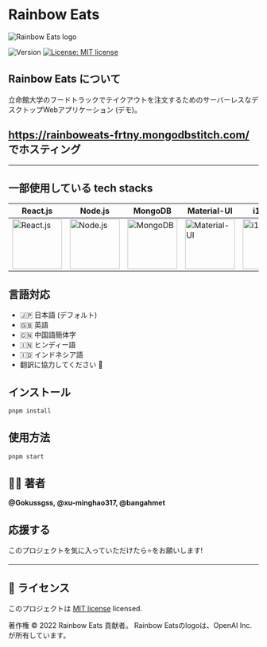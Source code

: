 # Rainbow Eats

<picture>
  <source media="(prefers-color-scheme: dark)" srcset="https://drive.google.com/uc?export=view&id=1gTvF5bbSxhNuFx-zgd22zUDi8GYQr6eW">
  <source media="(prefers-color-scheme: light)" srcset="https://drive.google.com/uc?export=view&id=17MNruDj4mLCikPxooVwhDAiQp8oU5qAO">
  <img alt="Rainbow Eats logo" src="https://drive.google.com/uc?export=view&id=17MNruDj4mLCikPxooVwhDAiQp8oU5qAO">
</picture>

<p>
  <img alt="Version" src="https://img.shields.io/github/package-json/v/xu-minghao317/rainbow-eats?style=flat-square" />
  <a href="https://github.com/xu-minghao317/rainbow-eats/blob/main/license" target="_blank">
    <img alt="License: MIT license" src="https://img.shields.io/github/license/xu-minghao317/rainbow-eats?style=flat-square" />
  </a>
</p>

## Rainbow Eats について
立命館大学のフードトラックでテイクアウトを注文するためのサーバーレスなデスクトップWebアプリケーション (デモ)。

## **https://rainboweats-frtny.mongodbstitch.com/ でホスティング**
---

## 一部使用している tech stacks
| React.js | Node.js | MongoDB | Material-UI | i18next | pnpm |
|---|---|---|---|---|---|
| <img alt="React.js" src="https://img.stackshare.io/service/1020/OYIaJ1KK.png" width="100" /> | <img alt="Node.js" src="https://img.stackshare.io/service/1011/n1JRsFeB_400x400.png" width="100" /> | <img alt="MongoDB" src="https://img.stackshare.io/service/1030/leaf-360x360.png" width="100" /> | <img alt="Material-UI" src="https://img.stackshare.io/service/1904/default_44d81cb9fadbc3688b7e91a6d5217d0ea5358b57.png" width="100" /> | <img alt="i18next" src="https://avatars.githubusercontent.com/u/8546082?s=200&v=4" width="100" /> | <img alt="pnpm" src="https://img.stackshare.io/service/10903/JLVo_YPe_400x400.jpg" width="100" /> |

## 言語対応
- 🇯🇵 日本語 (デフォルト) 
- 🇬🇧 英語
- 🇨🇳 中国語簡体字
- 🇮🇳 ヒンディー語
- 🇮🇩 インドネシア語
- 翻訳に協力してください 👋

## インストール
```sh
pnpm install
```

## 使用方法
```sh
pnpm start
```

## 🧑‍💻 著者
**@Gokussgss, @xu-minghao317, @bangahmet**

## 応援する
このプロジェクトを気に入っていただけたら⭐️をお願いします!

---

## 📝 ライセンス
このプロジェクトは [MIT license](https://github.com/xu-minghao317/rainbow-eats/blob/main/license) licensed.

著作権 © 2022 Rainbow Eats 貢献者。
Rainbow Eatsのlogoは、OpenAI Inc.が所有しています。
